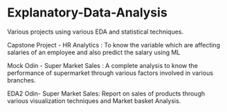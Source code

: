 # Explanatory-Data-Analysis
Various projects using various EDA and statistical techniques. 

Capstone Project - HR Analytics : To know the variable which are affecting salaries of an employee and also predict the salary using ML

Mock Odin - Super Market Sales : A complete analysis to know the performance of supermarket through various factors involved in various branches.

EDA2 Odin- Super Market Sales: Report on sales of products through various visualization techniques and Market basket Analysis.
